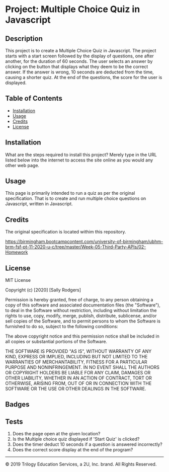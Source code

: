 # Project: Multiple Choice Quiz in Javascript

## Description 

This project is to create a Multiple Choice Quiz in Javascript.  The project starts with a start screen followed by the display of questions, one after another, for the duration of 60 seconds.  The user selects an answer by clicking on the button that displays what they deem to be the correct answer.  If the answer is wrong, 10 seconds are deducted from the time, causing a shorter quiz.  At the end of the questions, the score for the user is displayed.



## Table of Contents 

* [Installation](#installation)
* [Usage](#usage)
* [Credits](#credits)
* [License](#license)


## Installation

What are the steps required to install this project? 
Merely type in the URL listed below into the internet to access the site online as you would any other web page. 


## Usage 

This page is primarily intended to run a quiz as per the original specification.  That is to create and run multiple choice questions on Javascript, written in Javascript.


## Credits

The original specification is located withim this repository.

https://birmingham.bootcampcontent.com/university-of-birmingham/ubhm-brm-fsf-pt-11-2020-u-c/tree/master/Week-05-Third-Party-APIs/02-Homework



## License

MIT License

Copyright (c) [2020] [Sally Rodgers]

Permission is hereby granted, free of charge, to any person obtaining a copy
of this software and associated documentation files (the "Software"), to deal
in the Software without restriction, including without limitation the rights
to use, copy, modify, merge, publish, distribute, sublicense, and/or sell
copies of the Software, and to permit persons to whom the Software is
furnished to do so, subject to the following conditions:

The above copyright notice and this permission notice shall be included in all
copies or substantial portions of the Software.

THE SOFTWARE IS PROVIDED "AS IS", WITHOUT WARRANTY OF ANY KIND, EXPRESS OR
IMPLIED, INCLUDING BUT NOT LIMITED TO THE WARRANTIES OF MERCHANTABILITY,
FITNESS FOR A PARTICULAR PURPOSE AND NONINFRINGEMENT. IN NO EVENT SHALL THE
AUTHORS OR COPYRIGHT HOLDERS BE LIABLE FOR ANY CLAIM, DAMAGES OR OTHER
LIABILITY, WHETHER IN AN ACTION OF CONTRACT, TORT OR OTHERWISE, ARISING FROM,
OUT OF OR IN CONNECTION WITH THE SOFTWARE OR THE USE OR OTHER DEALINGS IN THE
SOFTWARE.




## Badges


## Tests

1. Does the page open at the given location?
2. Is the Multiple choice quiz displayed if 'Start Quiz' is clicked?
3. Does the timer deduct 10 seconds if a question is answered incorrectly?
4. Does the correct score display at the end of the program?

---
© 2019 Trilogy Education Services, a 2U, Inc. brand. All Rights Reserved.

